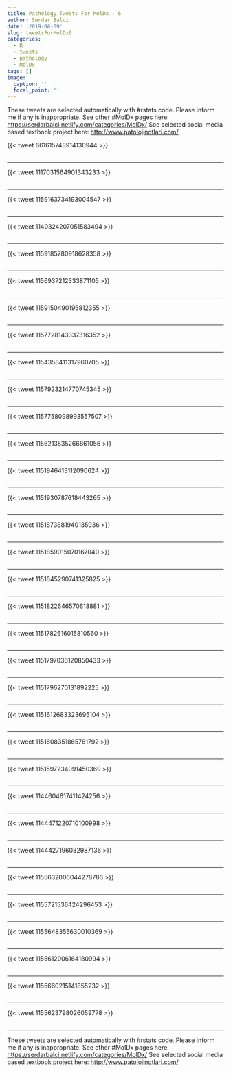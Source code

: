 ```yaml
---
title: Pathology Tweets For MolDx - 6
author: Serdar Balci
date: '2019-08-09'
slug: tweetsForMolDx6
categories:
  - R
  - tweets
  - pathology
  - MolDx
tags: []
image:
  caption: ''
  focal_point: ''
---
```



These tweets are selected automatically with #rstats code. Please inform me if any is inappropriate.
See other #MolDx pages here: https://serdarbalci.netlify.com/categories/MolDx/ 
See selected social media based textbook project here: http://www.patolojinotlari.com/

{{< tweet 661615748914130944 >}}
<br>
<br>
<hr>
{{< tweet 1117031564901343233 >}}
<br>
<br>
<hr>
{{< tweet 1159163734193004547 >}}
<br>
<br>
<hr>
{{< tweet 1140324207051583494 >}}
<br>
<br>
<hr>
{{< tweet 1159185780918628358 >}}
<br>
<br>
<hr>
{{< tweet 1156937212333871105 >}}
<br>
<br>
<hr>
{{< tweet 1159150490195812355 >}}
<br>
<br>
<hr>
{{< tweet 1157728143337316352 >}}
<br>
<br>
<hr>
{{< tweet 1154358411317960705 >}}
<br>
<br>
<hr>
{{< tweet 1157923214770745345 >}}
<br>
<br>
<hr>
{{< tweet 1157758098993557507 >}}
<br>
<br>
<hr>
{{< tweet 1156213535266861056 >}}
<br>
<br>
<hr>
{{< tweet 1151946413112090624 >}}
<br>
<br>
<hr>
{{< tweet 1151930787618443265 >}}
<br>
<br>
<hr>
{{< tweet 1151873881940135936 >}}
<br>
<br>
<hr>
{{< tweet 1151859015070167040 >}}
<br>
<br>
<hr>
{{< tweet 1151845290741325825 >}}
<br>
<br>
<hr>
{{< tweet 1151822646570618881 >}}
<br>
<br>
<hr>
{{< tweet 1151782616015810560 >}}
<br>
<br>
<hr>
{{< tweet 1151797036120850433 >}}
<br>
<br>
<hr>
{{< tweet 1151796270131892225 >}}
<br>
<br>
<hr>
{{< tweet 1151612683323695104 >}}
<br>
<br>
<hr>
{{< tweet 1151608351865761792 >}}
<br>
<br>
<hr>
{{< tweet 1151597234091450369 >}}
<br>
<br>
<hr>
{{< tweet 1144604617411424256 >}}
<br>
<br>
<hr>
{{< tweet 1144471220710100998 >}}
<br>
<br>
<hr>
{{< tweet 1144427196032987136 >}}
<br>
<br>
<hr>
{{< tweet 1155632006044278786 >}}
<br>
<br>
<hr>
{{< tweet 1155721536424296453 >}}
<br>
<br>
<hr>
{{< tweet 1155648355630010369 >}}
<br>
<br>
<hr>
{{< tweet 1155612006164180994 >}}
<br>
<br>
<hr>
{{< tweet 1155660215141855232 >}}
<br>
<br>
<hr>
{{< tweet 1155623798026059778 >}}
<br>
<br>
<hr>


These tweets are selected automatically with #rstats code. Please inform me if any is inappropriate.
See other #MolDx pages here: https://serdarbalci.netlify.com/categories/MolDx/ 
See selected social media based textbook project here: http://www.patolojinotlari.com/
